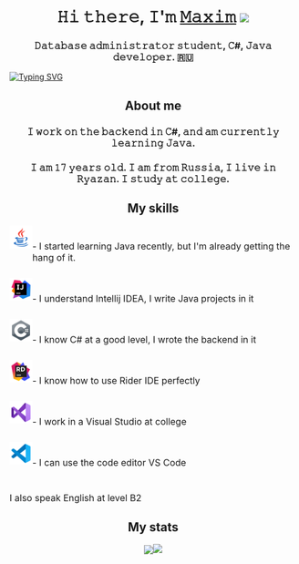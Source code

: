 <h1 align="center">𝙷𝚒 𝚝𝚑𝚎𝚛𝚎, 𝙸'𝚖 <a href="https://t.me/maxim_prosin_official" target="_blank">𝙼𝚊𝚡𝚒𝚖</a> 
<img src="https://github.com/blackcater/blackcater/raw/main/images/Hi.gif" height="32"/></h1>
<h3 align="center">𝙳𝚊𝚝𝚊𝚋𝚊𝚜𝚎 𝚊𝚍𝚖𝚒𝚗𝚒𝚜𝚝𝚛𝚊𝚝𝚘𝚛 𝚜𝚝𝚞𝚍𝚎𝚗𝚝, 𝙲#, 𝙹𝚊𝚟𝚊 𝚍𝚎𝚟𝚎𝚕𝚘𝚙𝚎𝚛. 🇷🇺</h3>

<a href="https://git.io/typing-svg"><img src="https://readme-typing-svg.herokuapp.com?font=Fira+Code&weight=500&size=18&duration=3000&pause=1000&color=14F719&center=true&vCenter=true&width=600&height=35&lines=You+can+see+my+projects+in+the+repositories" alt="Typing SVG" /></a>

<h2 align="center">About me</h2>
<h3 align="center">𝙸 𝚠𝚘𝚛𝚔 𝚘𝚗 𝚝𝚑𝚎 𝚋𝚊𝚌𝚔𝚎𝚗𝚍 𝚒𝚗 𝙲#, 𝚊𝚗𝚍 𝚊𝚖 𝚌𝚞𝚛𝚛𝚎𝚗𝚝𝚕𝚢 𝚕𝚎𝚊𝚛𝚗𝚒𝚗𝚐 𝙹𝚊𝚟𝚊.</h3>
<h3 align="center">𝙸 𝚊𝚖 𝟷𝟽 𝚢𝚎𝚊𝚛𝚜 𝚘𝚕𝚍. 𝙸 𝚊𝚖 𝚏𝚛𝚘𝚖 𝚁𝚞𝚜𝚜𝚒𝚊, 𝙸 𝚕𝚒𝚟𝚎 𝚒𝚗 𝚁𝚢𝚊𝚣𝚊𝚗. 𝙸 𝚜𝚝𝚞𝚍𝚢 𝚊𝚝 𝚌𝚘𝚕𝚕𝚎𝚐𝚎.</h3>

<h2 align="center">My skills</h2>
<div style="display: flex;">
  <img src="assets\java.svg" height="40"/>
  <p align="left" style="padding-top: 10px; font-size: 16px"> - I started learning Java recently, but I'm already getting the hang of it.</p>
</div>
<div style="display: flex; margin-top: 10px;">
  <img src="assets\intellijidea.svg" height="40"/>
  <p align="left" style="padding-top: 10px; font-size: 16px"> - I understand Intellij IDEA, I write Java projects in it</p>
</div>
<div style="display: flex; margin-top: 10px;">
  <img src="assets\csharp.svg" height="40"/>
  <p align="left" style="padding-top: 10px; font-size: 16px"> - I know C# at a good level, I wrote the backend in it</p>
</div>
<div style="display: flex; margin-top: 10px;">
  <img src="assets\rider.svg" height="40"/>
  <p align="left" style="padding-top: 10px; font-size: 16px"> - I know how to use Rider IDE perfectly</p>
</div>
<div style="display: flex; margin-top: 10px;">
  <img src="assets\visualstudio.svg" height="40"/>
  <p align="left" style="padding-top: 10px; font-size: 16px"> - I work in a Visual Studio at college</p>
</div>
<div style="display: flex; margin-top: 10px;">
  <img src="assets\vscode.svg" height="40"/>
  <p align="left" style="padding-top: 10px; font-size: 16px"> - I can use the code editor VS Code</p>
</div>
  <p align="left" style="padding-top: 10px; font-size: 16px">I also speak English at level B2</p>

  <h2 align="center">My stats</h2>

<div style="display: flex; justify-content: center; align-items: center;">
    <img src="http://github-readme-streak-stats.herokuapp.com?user=maximprosin&theme=dark&hide_border=true&border_radius=10&short_numbers=true&date_format=M%20j%5B%2C%20Y%5D&card_width=450&card_height=295"/>
    <a href="https://github.com/anuraghazra/github-readme-stats"><img src="https://github-readme-stats.vercel.app/api/top-langs/?username=maximprosin&layout=compact&theme=dark"/></a>
</div>
